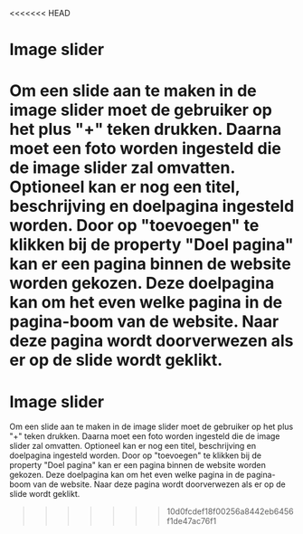 <<<<<<< HEAD
# Image slider
Om een slide aan te maken in de image slider moet de gebruiker op het plus "+" teken drukken. Daarna moet een foto worden ingesteld die de image slider zal omvatten. Optioneel kan er nog een titel, beschrijving en doelpagina ingesteld worden. Door op "toevoegen" te klikken bij de property "Doel pagina" kan er een pagina binnen de website worden gekozen. Deze doelpagina kan om het even welke pagina in de pagina-boom van de website. Naar deze pagina wordt doorverwezen als er op de slide wordt geklikt.
=======
# Image slider
Om een slide aan te maken in de image slider moet de gebruiker op het plus "+" teken drukken. Daarna moet een foto worden ingesteld die de image slider zal omvatten. Optioneel kan er nog een titel, beschrijving en doelpagina ingesteld worden. Door op "toevoegen" te klikken bij de property "Doel pagina" kan er een pagina binnen de website worden gekozen. Deze doelpagina kan om het even welke pagina in de pagina-boom van de website. Naar deze pagina wordt doorverwezen als er op de slide wordt geklikt.
>>>>>>> 10d0fcdef18f00256a8442eb6456f1de47ac76f1
<!-- TODO: FOTO -->
